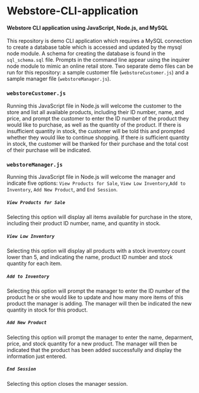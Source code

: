 # Webstore-CLI-application
#### Webstore CLI application using JavaScript, Node.js, and MySQL

This repository is demo CLI application which requires a MySQL connection to create a database table which is accessed and updated by the mysql node module. A schema for creating the database is found in the `sql_schema.sql` file. Prompts in the command line appear using the inquirer node module to mimic an online retail store. Two separate demo files can be run for this repository: a sample customer file (`webstoreCustomer.js`) and a sample manager file (`webstoreManager.js`).

### `webstoreCustomer.js`

Running this JavaScript file in Node.js will welcome the customer to the store and list all available products, including their ID number, name, and price, and prompt the customer to enter the ID number of the product they would like to purchase, as well as the quantity of the product. If there is insufficient quantity in stock, the customer will be told this and prompted whether they would like to continue shopping. If there _is_ sufficient quantity in stock, the customer will be thanked for their purchase and the total cost of their purchase will be indicated.

### `webstoreManager.js`

Running this JavaScript file in Node.js will welcome the manager and indicate five options: `View Products for Sale`, `View Low Inventory`,`Add to Inventory`, `Add New Product`, and `End Session`.

##### `View Products for Sale`

Selecting this option will display all items available for purchase in the store, including their product ID number, name, and quantity in stock.

##### `View Low Inventory`

Selecting this option will display all products with a stock inventory count lower than 5, and indicating the name, product ID number and stock quantity for each item.

##### `Add to Inventory`

Selecting this option will prompt the manager to enter the ID number of the product he or she would like to update and how many more items of this product the manager is adding. The manager will then be indicated the new quantity in stock for this product.

##### `Add New Product`

Selecting this option will prompt the manager to enter the name, deparment, price, and stock quantity for a new product. The manager will then be indicated that the product has been added successfully and display the information just entered.

##### `End Session`

Selecting this option closes the manager session.

